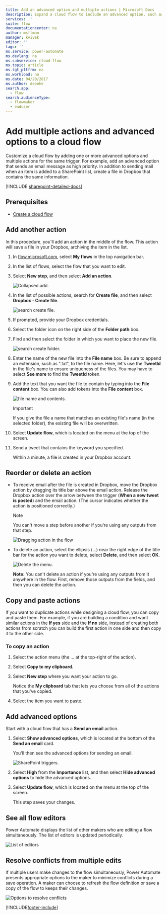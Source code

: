 ```yaml
---
title: Add an advanced option and multiple actions | Microsoft Docs
description: Expand a cloud flow to include an advanced option, such as setting email to high priority, and add another action for the same event.
services: ''
suite: flow
documentationcenter: na
author: msftman
manager: kvivek
editor: ''
tags: ''
ms.service: power-automate
ms.devlang: na
ms.subservice: cloud-flow
ms.topic: article
ms.tgt_pltfrm: na
ms.workload: na
ms.date: 04/20/2017
ms.author: deonhe
search.app: 
  - Flow
search.audienceType: 
  - flowmaker
  - enduser
---
```

# Add multiple actions and advanced options to a cloud flow

Customize a cloud flow by adding one or more advanced options and multiple actions for the same trigger. For example, add an advanced option that sends an email message as high priority. In addition to sending mail when an item is added to a SharePoint list, create a file in Dropbox that contains the same information.

[!INCLUDE [sharepoint-detailed-docs](includes/sharepoint-detailed-docs.md)]

## Prerequisites
* [Create a cloud flow](get-started-logic-flow.md)

## Add another action
In this procedure, you'll add an action in the middle of the flow. This action will save a file in your Dropbox, archiving the item in the list.

1. In [flow.microsoft.com](https://flow.microsoft.com), select **My flows** in the top navigation bar.
2. In the list of flows, select the flow that you want to edit.
3. Select **New step**, and then select **Add an action**.
   
    ![Collapsed add.](./media/multi-step-logic-flow/add-action.png)
4. In the list of possible actions, search for **Create file**, and then select **Dropbox - Create file**.
   
    ![search create file.](./media/multi-step-logic-flow/create-file-search.png)
5. If prompted, provide your Dropbox credentials.
6. Select the folder icon on the right side of the **Folder path** box.
7. Find and then select the folder in which you want to place the new file.
   
    ![search create folder.](./media/multi-step-logic-flow/create-file-folder.png)
8. Enter the name of the new file into the **File name** box. Be sure to append an extension, such as ".txt", to the file name. Here, let's use the **TweetId** in the file's name to ensure uniqueness of the files. You may have to select **See more** to find the **TweetId** token.
9. Add the text that you want the file to contain by typing into the **File content** box. You can also add tokens into the **File content** box.
   
    ![file name and contents.](./media/multi-step-logic-flow/create-file-name-and-contents.png)
   
   > [!IMPORTANT]
   > If you give the file a name that matches an existing file's name (in the selected folder), the existing file will be overwritten.
   > 
   > 
10. Select **Update flow**, which is located on the menu at the top of the screen.
11. Send a tweet that contains the keyword you specified.
    
     Within a minute, a file is created in your Dropbox account.

## Reorder or delete an action

* To receive email after the file is created in Dropbox, move the Dropbox action by dragging its title bar above the email action. Release the Dropbox action over the arrow between the trigger (**When a new tweet is posted**) and the email action. (The cursor indicates whether the action is positioned correctly.)
  
  > [!NOTE]
  > You can't move a step before another if you're using any outputs from that step.
  > 
  > 
  
    ![Dragging action in the flow](./media/multi-step-logic-flow/draggingaction.png)
* To delete an action, select the ellipsis (...) near the right edge of the title bar for the action you want to delete, select **Delete**, and then select **OK**.
  
    ![Delete the menu.](./media/multi-step-logic-flow/deletemenu.png)
  
     **Note:** You can't delete an action if you're using any outputs from it anywhere in the flow. First, remove those outputs from the fields, and then you can delete the action.

## Copy and paste actions

If you want to duplicate actions while designing a cloud flow, you can copy and paste them. For example, if you are building a condition and want similar actions in the **If yes** side and the **If no** side, instead of creating both actions from scratch you can build the first action in one side and then copy it to the other side.


### To copy an action
1. Select the action menu (the ... at the top-right of the action).
1. Select **Copy to my clipboard**. 
1. Select **New step** where you want your action to go. 

     Notice the **My clipboard** tab that lets you choose from all of the actions that you've copied.
1. Select the item you want to paste.

## Add advanced options
Start with a cloud flow that has a **Send an email** action.

1. Select **Show advanced options**, which is located at the bottom of the **Send an email** card.
   
     You'll then see the advanced options for sending an email.
   
    ![SharePoint triggers.](./media/multi-step-logic-flow/advanced.png)
2. Select **High** from the **Importance** list, and then select **Hide advanced options** to hide the advanced options.
3. Select **Update flow**, which is located on the menu at the top of the screen.
   
     This step saves your changes.

## See all flow editors

Power Automate displays the list of other makers who are editing a flow simultaneously. The list of editors is updated periodically.

![List of editors](./media/multi-step-logic-flow/editors-list.png)

## Resolve conflicts from multiple edits

If multiple users make changes to the flow simultaneously, Power Automate presents appropriate options to the maker to minimize conflicts during a save operation. A maker can choose to refresh the flow definition or save a copy of the flow to keeps their changes.

![Options to resolve conflicts](./media/multi-step-logic-flow/address-conflits.png)

[!INCLUDE[footer-include](includes/footer-banner.md)]
